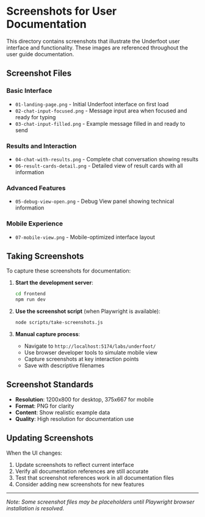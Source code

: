 # Screenshots for User Documentation

This directory contains screenshots that illustrate the Underfoot user interface and functionality. These images are referenced throughout the user guide documentation.

## Screenshot Files

### Basic Interface
- `01-landing-page.png` - Initial Underfoot interface on first load
- `02-chat-input-focused.png` - Message input area when focused and ready for typing
- `03-chat-input-filled.png` - Example message filled in and ready to send

### Results and Interaction
- `04-chat-with-results.png` - Complete chat conversation showing results
- `06-result-cards-detail.png` - Detailed view of result cards with all information

### Advanced Features
- `05-debug-view-open.png` - Debug View panel showing technical information

### Mobile Experience
- `07-mobile-view.png` - Mobile-optimized interface layout

## Taking Screenshots

To capture these screenshots for documentation:

1. **Start the development server**:
   ```bash
   cd frontend
   npm run dev
   ```

2. **Use the screenshot script** (when Playwright is available):
   ```bash
   node scripts/take-screenshots.js
   ```

3. **Manual capture process**:
   - Navigate to `http://localhost:5174/labs/underfoot/`
   - Use browser developer tools to simulate mobile view
   - Capture screenshots at key interaction points
   - Save with descriptive filenames

## Screenshot Standards

- **Resolution**: 1200x800 for desktop, 375x667 for mobile
- **Format**: PNG for clarity
- **Content**: Show realistic example data
- **Quality**: High resolution for documentation use

## Updating Screenshots

When the UI changes:
1. Update screenshots to reflect current interface
2. Verify all documentation references are still accurate
3. Test that screenshot references work in all documentation files
4. Consider adding new screenshots for new features

---

*Note: Some screenshot files may be placeholders until Playwright browser installation is resolved.*